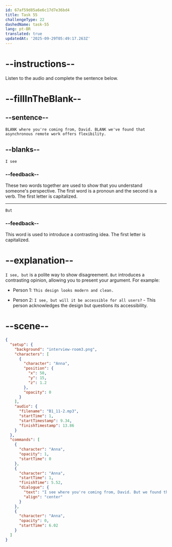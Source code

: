 ```yaml
---
id: 67af59d85a6e6c17d7e36bd4
title: Task 55
challengeType: 22
dashedName: task-55
lang: pt-BR
translated: true
updatedAt: '2025-09-29T05:49:17.263Z'
---
```


<!-- (Audio) Anna: I see where you're coming from, David. But we've found that asynchronous remote work offers flexibility. -->

# --instructions--

Listen to the audio and complete the sentence below.

# --fillInTheBlank--

## --sentence--

`BLANK where you're coming from, David. BLANK we've found that asynchronous remote work offers flexibility.`

## --blanks--

`I see`

### --feedback--

These two words together are used to show that you understand someone's perspective. The first word is a pronoun and the second is a verb. The first letter is capitalized.

---

`But`

### --feedback--

This word is used to introduce a contrasting idea. The first letter is capitalized.

# --explanation--

`I see, but` is a polite way to show disagreement. `But` introduces a contrasting opinion, allowing you to present your argument. For example:

- Person 1: `This design looks modern and clean.`

- Person 2: `I see, but will it be accessible for all users?` - This person acknowledges the design but questions its accessibility.

# --scene--

```json
{
  "setup": {
    "background": "interview-room3.png",
    "characters": [
      {
        "character": "Anna",
        "position": {
          "x": 50,
          "y": 15,
          "z": 1.2
        },
        "opacity": 0
      }
    ],
    "audio": {
      "filename": "B1_11-2.mp3",
      "startTime": 1,
      "startTimestamp": 9.34,
      "finishTimestamp": 13.86
    }
  },
  "commands": [
    {
      "character": "Anna",
      "opacity": 1,
      "startTime": 0
    },
    {
      "character": "Anna",
      "startTime": 1,
      "finishTime": 5.52,
      "dialogue": {
        "text": "I see where you're coming from, David. But we found that asynchronous remote work offers flexibility.",
        "align": "center"
      }
    },
    {
      "character": "Anna",
      "opacity": 0,
      "startTime": 6.02
    }
  ]
}
```
